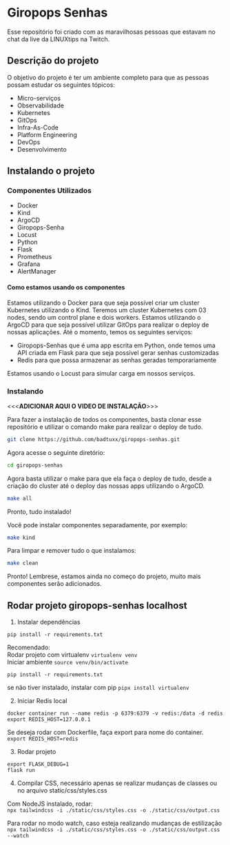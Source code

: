 # Giropops Senhas

Esse repositório foi criado com as maravilhosas pessoas que estavam no chat da live da LINUXtips na Twitch.

## Descrição do projeto

O objetivo do projeto é ter um ambiente completo para que as pessoas possam estudar os seguintes tópicos:

- Micro-serviços
- Observabilidade
- Kubernetes
- GitOps
- Infra-As-Code
- Platform Engineering
- DevOps
- Desenvolvimento

## Instalando o projeto

### Componentes Utilizados

- Docker
- Kind
- ArgoCD
- Giropops-Senha
- Locust
- Python
- Flask
- Prometheus
- Grafana
- AlertManager

#### Como estamos usando os componentes

Estamos utilizando o Docker para que seja possível criar um cluster Kubernetes utilizando o Kind. Teremos um cluster Kubernetes com 03 nodes, sendo um control plane e dois workers.
Estamos utilizando o ArgoCD para que seja possível utilizar GitOps para realizar o deploy de nossas aplicações.
Até o momento, temos os seguintes serviços:

- Giropops-Senhas que é uma app escrita em Python, onde temos uma API criada em Flask para que seja possível gerar senhas customizadas
- Redis para que possa armazenar as senhas geradas temporariamente

Estamos usando o Locust para simular carga em nossos serviços.

### Instalando

<<<**ADICIONAR AQUI O VIDEO DE INSTALAÇÃO**>>>

Para fazer a instalação de todos os componentes, basta clonar esse repositório e utilizar o comando make para realizar o deploy de tudo.

```bash
git clone https://github.com/badtuxx/giropops-senhas.git
```

Agora acesse o seguinte diretório:

```bash
cd giropops-senhas
```

Agora basta utilizar o make para que ela faça o deploy de tudo, desde a criação do cluster até o deploy das nossas apps utilizando o ArgoCD.

```bash
make all
```

Pronto, tudo instalado!

Você pode instalar componentes separadamente, por exemplo:

```bash
make kind
```

Para limpar e remover tudo o que instalamos:

```bash
make clean
```

Pronto!
Lembrese, estamos ainda no começo do projeto, muito mais componentes serão adicionados.


## Rodar projeto giropops-senhas localhost

1. Instalar dependências

`pip install -r requirements.txt`

Recomendado:\
Rodar projeto com virtualenv `virtualenv venv`\
Iniciar ambiente `source venv/bin/activate`

`pip install -r requirements.txt`

se não tiver instalado, instalar com pip `pipx install virtualenv`

2. Iniciar Redis local

`docker container run --name redis -p 6379:6379 -v redis:/data -d redis`\
`export REDIS_HOST=127.0.0.1`

Se deseja rodar com Dockerfile, faça export para nome do container.\
`export REDIS_HOST=redis`

3. Rodar projeto

`export FLASK_DEBUG=1`\
`flask run`

4. Compilar CSS, necessário apenas se realizar mudanças de classes ou no arquivo static/css/styles.css

Com NodeJS instalado, rodar:\
`npx tailwindcss -i ./static/css/styles.css -o ./static/css/output.css`

Para rodar no modo watch, caso esteja realizando mudanças de estilização\
`npx tailwindcss -i ./static/css/styles.css -o ./static/css/output.css --watch`

